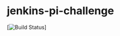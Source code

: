 # jenkins-pi-challenge
[![Build Status](http://ec2-54-196-184-251.compute-1.amazonaws.com/buildStatus/icon?job=pi-challenge)]
